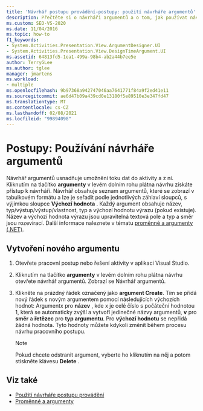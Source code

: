 ```yaml
---
title: 'Návrhář postupu provádění-postupy: použití návrháře argumentů'
description: Přečtěte si o návrháři argumentů a o tom, jak používat návrháře argumentů k tomu, aby se data mohla přesměrovat do aktivity a z ní.
ms.custom: SEO-VS-2020
ms.date: 11/04/2016
ms.topic: how-to
f1_keywords:
- System.Activities.Presentation.View.ArgumentDesigner.UI
- System.Activities.Presentation.View.DesignTimeArgument.UI
ms.assetid: 64813fd5-1ea1-499a-98b4-ab2a44b7ee5e
author: TerryGLee
ms.author: tglee
manager: jmartens
ms.workload:
- multiple
ms.openlocfilehash: 9b97368a942747046aa7641771f84a9f2ed41e11
ms.sourcegitcommit: ae6d47b09a439cd0e13180f5e89510e3e347fd47
ms.translationtype: MT
ms.contentlocale: cs-CZ
ms.lasthandoff: 02/08/2021
ms.locfileid: "99894098"
---
```

# <a name="how-to-use-the-argument-designer"></a>Postupy: Používání návrháře argumentů

Návrhář argumentů usnadňuje umožnění toku dat do aktivity a z ní. Kliknutím na tlačítko **argumenty** v levém dolním rohu plátna návrhu získáte přístup k návrháři. Návrhář obsahuje seznam argumentů, které se zobrazí v tabulkovém formátu a lze je seřadit podle jednotlivých záhlaví sloupců, s výjimkou sloupce **Výchozí hodnota** . Každý argument obsahuje název, typ/výstup/výstup/vlastnost, typ a výchozí hodnotu výrazu (pokud existuje). Název a výchozí hodnota výrazu jsou upravitelná textová pole a typ a směr jsou rozevírací. Další informace naleznete v tématu [proměnné a argumenty (.NET)](/dotnet/framework/windows-workflow-foundation/variables-and-arguments).

## <a name="to-create-a-new-argument"></a>Vytvoření nového argumentu

1. Otevřete pracovní postup nebo řešení aktivity v aplikaci Visual Studio.

2. Kliknutím na tlačítko **argumenty** v levém dolním rohu plátna návrhu otevřete návrhář argumentů. Zobrazí se Návrhář argumentů.

3. Klikněte na prázdný řádek označený jako **argument Create**. Tím se přidá nový řádek s novým argumentem pomocí následujících výchozích hodnot: Argumentx pro **název** , kde x je celé číslo s počáteční hodnotou 1, která se automaticky zvýší a vytvoří jedinečné názvy argumentů, **v** pro **směr** a **řetězec** pro **typ argumentu**. Pro **výchozí hodnotu** se nepřidá žádná hodnota. Tyto hodnoty můžete kdykoli změnit během procesu návrhu pracovního postupu.

    > [!NOTE]
    > Pokud chcete odstranit argument, vyberte ho kliknutím na něj a potom stiskněte klávesu **Delete** .

## <a name="see-also"></a>Viz také

- [Použití návrháře postupu provádění](developing-applications-with-the-workflow-designer.md)
- [Proměnné a argumenty](/dotnet/framework/windows-workflow-foundation/variables-and-arguments)
